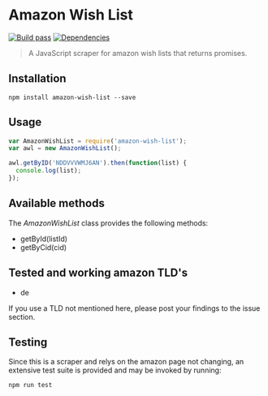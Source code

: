 # Amazon Wish List
[![Build pass](https://travis-ci.org/stylesuxx/amazon-wish-list.svg?branch=master)](https://travis-ci.org/stylesuxx/amazon-wish-list?branch=master)  [![Dependencies](https://david-dm.org/stylesuxx/amazon-wish-list.svg)](https://david-dm.org/stylesuxx/amazon-wish-list)

> A JavaScript scraper for amazon wish lists that returns promises.

## Installation
    npm install amazon-wish-list --save

## Usage
``` JavaScript
var AmazonWishList = require('amazon-wish-list');
var awl = new AmazonWishList();

awl.getByID('NDDVVVWMJ6AN').then(function(list) {
  console.log(list);
});
```

## Available methods
The *AmazonWishList* class provides the following methods:

* getById(listId)
* getByCid(cid)

## Tested and working amazon TLD's
* de

If you use a TLD not mentioned here, please post your findings to the issue section.

## Testing
Since this is a scraper and relys on the amazon page not changing, an extensive test suite is provided and may be invoked by running:

    npm run test
